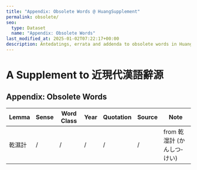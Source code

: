```yaml
---
title: "Appendix: Obsolete Words @ HuangSupplement"
permalink: obsolete/
seo:
  type: Dataset
  name: "Appendix: Obsolete Words"
last_modified_at: 2025-01-02T07:22:17+00:00
description: Antedatings, errata and addenda to obsolete words in Huang He-ch'ing's lexicon
---
```

# A Supplement to 近現代漢語辭源
## Appendix: Obsolete Words

<!-- Anything not in the table must be before this comment. -->

Lemma|Sense|Word Class|Year|Quotation|Source|Note
---|---|---|---|---|---|---
乾濕計|/|/|/|/|/|from 乾湿計 (かんしつ‐けい)
